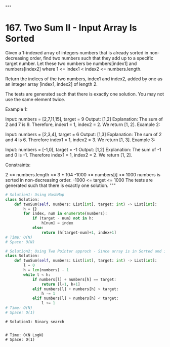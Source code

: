 """
# 167. Two Sum II - Input Array Is Sorted

Given a 1-indexed array of integers numbers that is already sorted in non-decreasing order, find two numbers such that they add up to a specific target number. Let these two numbers be numbers[index1] and numbers[index2] where 1 <= index1 < index2 <= numbers.length.

Return the indices of the two numbers, index1 and index2, added by one as an integer array [index1, index2] of length 2.

The tests are generated such that there is exactly one solution. You may not use the same element twice.

 

Example 1:

Input: numbers = [2,7,11,15], target = 9
Output: [1,2]
Explanation: The sum of 2 and 7 is 9. Therefore, index1 = 1, index2 = 2. We return [1, 2].
Example 2:

Input: numbers = [2,3,4], target = 6
Output: [1,3]
Explanation: The sum of 2 and 4 is 6. Therefore index1 = 1, index2 = 3. We return [1, 3].
Example 3:

Input: numbers = [-1,0], target = -1
Output: [1,2]
Explanation: The sum of -1 and 0 is -1. Therefore index1 = 1, index2 = 2. We return [1, 2].
 

Constraints:

2 <= numbers.length <= 3 * 104
-1000 <= numbers[i] <= 1000
numbers is sorted in non-decreasing order.
-1000 <= target <= 1000
The tests are generated such that there is exactly one solution.
"""

```py
# Solution1: Using HashMap
class Solution:
    def twoSum(self, numbers: List[int], target: int) -> List[int]:
        h = {}
        for index, num in enumerate(numbers):
            if (target - num) not in h:
                h[num] = index
            else:
                return [h[target-num]+1, index+1]
# Time: O(N)
# Space: O(N)
```


```py
# Solution2: Using Two Pointer approch - Since array is in Sorted and in increasing order
class Solution:
    def twoSum(self, numbers: List[int], target: int) -> List[int]:
        l = 0
        h = len(numbers) - 1
        while l < h:
            if numbers[l] + numbers[h] == target:
                return [l+1, h+1]
            elif numbers[l] + numbers[h] > target:
                h -= 1
            elif numbers[l] + numbers[h] < target:
                l += 1
# Time: O(N)
# Space: O(1)
```

```
# Solution3: Binary search


# Time: O(N LogN)
# Space: O(1)
```
